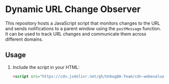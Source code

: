 # Dynamic URL Change Observer

This repository hosts a JavaScript script that monitors changes to the URL and sends notifications to a parent window using the `postMessage` function. It can be used to track URL changes and communicate them across different domains.

## Usage

1. Include the script in your HTML:

   ```html
   <script src="https://cdn.jsdelivr.net/gh/UnbugQA-Team/cdn-webevaluation@main/script.js"></script>


